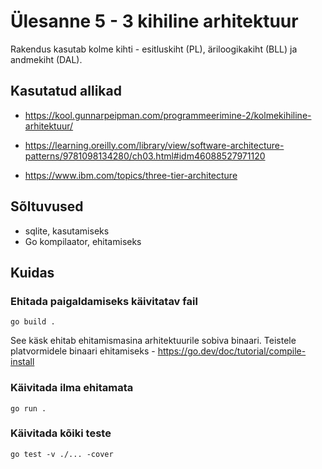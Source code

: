 # Ülesanne 5 - 3 kihiline arhitektuur

Rakendus kasutab kolme kihti - esitluskiht (PL), äriloogikakiht (BLL) ja andmekiht (DAL).

## Kasutatud allikad

- https://kool.gunnarpeipman.com/programmeerimine-2/kolmekihiline-arhitektuur/

- https://learning.oreilly.com/library/view/software-architecture-patterns/9781098134280/ch03.html#idm46088527971120

- https://www.ibm.com/topics/three-tier-architecture


## Sõltuvused

- sqlite, kasutamiseks
- Go kompilaator, ehitamiseks

## Kuidas

### Ehitada paigaldamiseks käivitatav fail

```shell
go build .
```

See käsk ehitab ehitamismasina arhitektuurile sobiva binaari. Teistele platvormidele binaari ehitamiseks - https://go.dev/doc/tutorial/compile-install

### Käivitada ilma ehitamata

```shell
go run .
```

### Käivitada kõiki teste

```shell
go test -v ./... -cover
```
